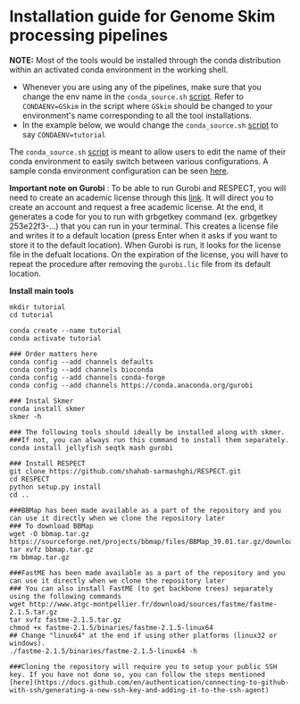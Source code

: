 # Installation guide for Genome Skim processing pipelines

**NOTE:** Most of the tools would be installed through the conda distribution within an activated conda environment in the working shell. 

* Whenever you are using any of the pipelines, make sure that you change the env name in the `conda_source.sh` [script](https://github.com/smirarab/skimming_scripts/blob/master/Skim_processing_pipelines/Pipelines/conda_source.sh). Refer to `CONDAENV=GSkim` in the script where `GSkim` should be changed to your environment's name corresponding to all the tool installations.
* In the example below, we would change the `conda_source.sh` [script](https://github.com/smirarab/skimming_scripts/blob/master/Skim_processing_pipelines/Pipelines/conda_source.sh) to say `CONDAENV=tutorial`

The `conda_source.sh` [script](https://github.com/smirarab/skimming_scripts/blob/master/Skim_processing_pipelines/Pipelines/conda_source.sh) is meant to allow users to edit the name of their conda environment to easily switch between various configurations. A sample conda environment configuration can be seen [here](https://github.com/smirarab/skimming_scripts/blob/master/environment.yml). 

**Important note on Gurobi** : To be able to run Gurobi and RESPECT, you will need to create an academic license through this [link](https://www.gurobi.com/documentation/9.1/quickstart_mac/obtaining_a_grb_license.html). It will direct you to create an account and request a free academic license. At the end, it generates a code for you to run with grbgetkey command (ex. grbgetkey 253e22f3-...) that you can run in your terminal. This creates a license file and writes it to a default location (press Enter when it asks if you want to store it to the default location). When Gurobi is run, it looks for the license file in the defualt locations. On the expiration of the license, you will have to repeat the procedure after removing the `gurobi.lic` file from its default location.

**Install main tools**

```
mkdir tutorial
cd tutorial

conda create --name tutorial
conda activate tutorial

### Order matters here
conda config --add channels defaults
conda config --add channels bioconda
conda config --add channels conda-forge
conda config --add channels https://conda.anaconda.org/gurobi

### Instal Skmer
conda install skmer
skmer -h

### The following tools should ideally be installed along with skmer. 
###If not, you can always run this command to install them separately.
conda install jellyfish seqtk mash gurobi 

### Install RESPECT
git clone https://github.com/shahab-sarmashghi/RESPECT.git
cd RESPECT
python setup.py install
cd ..

###BBMap has been made available as a part of the repository and you can use it directly when we clone the repository later
### To download BBMap
wget -O bbmap.tar.gz https://sourceforge.net/projects/bbmap/files/BBMap_39.01.tar.gz/download
tar xvfz bbmap.tar.gz
rm bbmap.tar.gz

###FastME has been made available as a part of the repository and you can use it directly when we clone the repository later
### You can also install FastME (to get backbone trees) separately using the following commands
wget http://www.atgc-montpellier.fr/download/sources/fastme/fastme-2.1.5.tar.gz
tar xvfz fastme-2.1.5.tar.gz
chmod +x fastme-2.1.5/binaries/fastme-2.1.5-linux64
## Change "linux64" at the end if using other platforms (linux32 or windows).
./fastme-2.1.5/binaries/fastme-2.1.5-linux64 -h

###Cloning the repository will require you to setup your public SSH key. If you have not done so, you can follow the steps mentioned [here](https://docs.github.com/en/authentication/connecting-to-github-with-ssh/generating-a-new-ssh-key-and-adding-it-to-the-ssh-agent)

```

